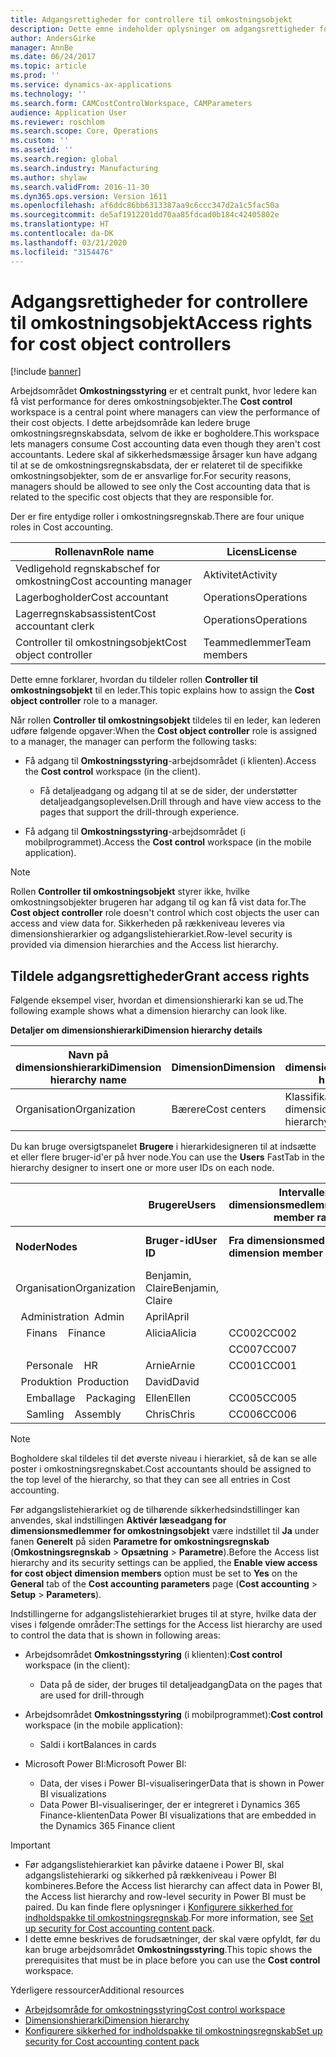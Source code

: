 ```yaml
---
title: Adgangsrettigheder for controllere til omkostningsobjekt
description: Dette emne indeholder oplysninger om adgangsrettigheder for controllere til omkostningsobjekter.
author: AndersGirke
manager: AnnBe
ms.date: 06/24/2017
ms.topic: article
ms.prod: ''
ms.service: dynamics-ax-applications
ms.technology: ''
ms.search.form: CAMCostControlWorkspace, CAMParameters
audience: Application User
ms.reviewer: roschlom
ms.search.scope: Core, Operations
ms.custom: ''
ms.assetid: ''
ms.search.region: global
ms.search.industry: Manufacturing
ms.author: shylaw
ms.search.validFrom: 2016-11-30
ms.dyn365.ops.version: Version 1611
ms.openlocfilehash: af6ddc86bb6313387aa9c6ccc347d2a1c5fac50a
ms.sourcegitcommit: de5af1912201dd70aa85fdcad0b184c42405802e
ms.translationtype: HT
ms.contentlocale: da-DK
ms.lasthandoff: 03/21/2020
ms.locfileid: "3154476"
---
```

# <a name="access-rights-for-cost-object-controllers"></a><span data-ttu-id="bcff7-103">Adgangsrettigheder for controllere til omkostningsobjekt</span><span class="sxs-lookup"><span data-stu-id="bcff7-103">Access rights for cost object controllers</span></span>

[!include [banner](../includes/banner.md)]

<span data-ttu-id="bcff7-104">Arbejdsområdet **Omkostningsstyring** er et centralt punkt, hvor ledere kan få vist performance for deres omkostningsobjekter.</span><span class="sxs-lookup"><span data-stu-id="bcff7-104">The **Cost control** workspace is a central point where managers can view the performance of their cost objects.</span></span> <span data-ttu-id="bcff7-105">I dette arbejdsområde kan ledere bruge omkostningsregnskabsdata, selvom de ikke er bogholdere.</span><span class="sxs-lookup"><span data-stu-id="bcff7-105">This workspace lets managers consume Cost accounting data even though they aren't cost accountants.</span></span> <span data-ttu-id="bcff7-106">Ledere skal af sikkerhedsmæssige årsager kun have adgang til at se de omkostningsregnskabsdata, der er relateret til de specifikke omkostningsobjekter, som de er ansvarlige for.</span><span class="sxs-lookup"><span data-stu-id="bcff7-106">For security reasons, managers should be allowed to see only the Cost accounting data that is related to the specific cost objects that they are responsible for.</span></span>

<span data-ttu-id="bcff7-107">Der er fire entydige roller i omkostningsregnskab.</span><span class="sxs-lookup"><span data-stu-id="bcff7-107">There are four unique roles in Cost accounting.</span></span>

| <span data-ttu-id="bcff7-108">Rollenavn</span><span class="sxs-lookup"><span data-stu-id="bcff7-108">Role name</span></span>               | <span data-ttu-id="bcff7-109">Licens</span><span class="sxs-lookup"><span data-stu-id="bcff7-109">License</span></span>      |
|-------------------------|--------------|
| <span data-ttu-id="bcff7-110">Vedligehold regnskabschef for omkostning</span><span class="sxs-lookup"><span data-stu-id="bcff7-110">Cost accounting manager</span></span> | <span data-ttu-id="bcff7-111">Aktivitet</span><span class="sxs-lookup"><span data-stu-id="bcff7-111">Activity</span></span>     |
| <span data-ttu-id="bcff7-112">Lagerbogholder</span><span class="sxs-lookup"><span data-stu-id="bcff7-112">Cost accountant</span></span>         | <span data-ttu-id="bcff7-113">Operations</span><span class="sxs-lookup"><span data-stu-id="bcff7-113">Operations</span></span>   |
| <span data-ttu-id="bcff7-114">Lagerregnskabsassistent</span><span class="sxs-lookup"><span data-stu-id="bcff7-114">Cost accountant clerk</span></span>   | <span data-ttu-id="bcff7-115">Operations</span><span class="sxs-lookup"><span data-stu-id="bcff7-115">Operations</span></span>   |
| <span data-ttu-id="bcff7-116">Controller til omkostningsobjekt</span><span class="sxs-lookup"><span data-stu-id="bcff7-116">Cost object controller</span></span>  | <span data-ttu-id="bcff7-117">Teammedlemmer</span><span class="sxs-lookup"><span data-stu-id="bcff7-117">Team members</span></span> |

<span data-ttu-id="bcff7-118">Dette emne forklarer, hvordan du tildeler rollen **Controller til omkostningsobjekt** til en leder.</span><span class="sxs-lookup"><span data-stu-id="bcff7-118">This topic explains how to assign the **Cost object controller** role to a manager.</span></span>

<span data-ttu-id="bcff7-119">Når rollen **Controller til omkostningsobjekt** tildeles til en leder, kan lederen udføre følgende opgaver:</span><span class="sxs-lookup"><span data-stu-id="bcff7-119">When the **Cost object controller** role is assigned to a manager, the manager can perform the following tasks:</span></span>

- <span data-ttu-id="bcff7-120">Få adgang til **Omkostningsstyring**-arbejdsområdet (i klienten).</span><span class="sxs-lookup"><span data-stu-id="bcff7-120">Access the **Cost control** workspace (in the client).</span></span>

    - <span data-ttu-id="bcff7-121">Få detaljeadgang og adgang til at se de sider, der understøtter detaljeadgangsoplevelsen.</span><span class="sxs-lookup"><span data-stu-id="bcff7-121">Drill through and have view access to the pages that support the drill-through experience.</span></span>

- <span data-ttu-id="bcff7-122">Få adgang til **Omkostningsstyring**-arbejdsområdet (i mobilprogrammet).</span><span class="sxs-lookup"><span data-stu-id="bcff7-122">Access the **Cost control** workspace (in the mobile application).</span></span>

> [!NOTE]
> <span data-ttu-id="bcff7-123">Rollen **Controller til omkostningsobjekt** styrer ikke, hvilke omkostningsobjekter brugeren har adgang til og kan få vist data for.</span><span class="sxs-lookup"><span data-stu-id="bcff7-123">The **Cost object controller** role doesn't control which cost objects the user can access and view data for.</span></span> <span data-ttu-id="bcff7-124">Sikkerheden på rækkeniveau leveres via dimensionshierarkier og adgangslistehierarkiet.</span><span class="sxs-lookup"><span data-stu-id="bcff7-124">Row-level security is provided via dimension hierarchies and the Access list hierarchy.</span></span>

## <a name="grant-access-rights"></a><span data-ttu-id="bcff7-125">Tildele adgangsrettigheder</span><span class="sxs-lookup"><span data-stu-id="bcff7-125">Grant access rights</span></span>
<span data-ttu-id="bcff7-126">Følgende eksempel viser, hvordan et dimensionshierarki kan se ud.</span><span class="sxs-lookup"><span data-stu-id="bcff7-126">The following example shows what a dimension hierarchy can look like.</span></span>

<span data-ttu-id="bcff7-127">**Detaljer om dimensionshierarki**</span><span class="sxs-lookup"><span data-stu-id="bcff7-127">**Dimension hierarchy details**</span></span>

| <span data-ttu-id="bcff7-128">Navn på dimensionshierarki</span><span class="sxs-lookup"><span data-stu-id="bcff7-128">Dimension hierarchy name</span></span> | <span data-ttu-id="bcff7-129">Dimension</span><span class="sxs-lookup"><span data-stu-id="bcff7-129">Dimension</span></span>    | <span data-ttu-id="bcff7-130">Navn på dimensionshierarkitype</span><span class="sxs-lookup"><span data-stu-id="bcff7-130">Dimension hierarchy type name</span></span>      | <span data-ttu-id="bcff7-131">Adgangslistehierarki</span><span class="sxs-lookup"><span data-stu-id="bcff7-131">Access list hierarchy</span></span> |
|--------------------------|--------------|------------------------------------|-----------------------|
| <span data-ttu-id="bcff7-132">Organisation</span><span class="sxs-lookup"><span data-stu-id="bcff7-132">Organization</span></span>             | <span data-ttu-id="bcff7-133">Bærere</span><span class="sxs-lookup"><span data-stu-id="bcff7-133">Cost centers</span></span> | <span data-ttu-id="bcff7-134">Klassifikationshierarki for dimension</span><span class="sxs-lookup"><span data-stu-id="bcff7-134">Dimension classification hierarchy</span></span> | <span data-ttu-id="bcff7-135">**Ja**</span><span class="sxs-lookup"><span data-stu-id="bcff7-135">**Yes**</span></span>               |

<span data-ttu-id="bcff7-136">Du kan bruge oversigtspanelet **Brugere** i hierarkidesigneren til at indsætte et eller flere bruger-id'er på hver node.</span><span class="sxs-lookup"><span data-stu-id="bcff7-136">You can use the **Users** FastTab in the hierarchy designer to insert one or more user IDs on each node.</span></span>

|                                   | <span data-ttu-id="bcff7-137">Brugere</span><span class="sxs-lookup"><span data-stu-id="bcff7-137">Users</span></span>            | <span data-ttu-id="bcff7-138">Intervaller for dimensionsmedlemmer</span><span class="sxs-lookup"><span data-stu-id="bcff7-138">Dimension member ranges</span></span>   |                         |
|-----------------------------------|------------------|---------------------------|-------------------------|
| <span data-ttu-id="bcff7-139">**Noder**</span><span class="sxs-lookup"><span data-stu-id="bcff7-139">**Nodes**</span></span>                         | <span data-ttu-id="bcff7-140">**Bruger-id**</span><span class="sxs-lookup"><span data-stu-id="bcff7-140">**User ID**</span></span>      | <span data-ttu-id="bcff7-141">**Fra dimensionsmedlem**</span><span class="sxs-lookup"><span data-stu-id="bcff7-141">**From dimension member**</span></span> | <span data-ttu-id="bcff7-142">**Til dimensionsmedlem**</span><span class="sxs-lookup"><span data-stu-id="bcff7-142">**To dimension member**</span></span> |
| <span data-ttu-id="bcff7-143">Organisation</span><span class="sxs-lookup"><span data-stu-id="bcff7-143">Organization</span></span>                      | <span data-ttu-id="bcff7-144">Benjamin, Claire</span><span class="sxs-lookup"><span data-stu-id="bcff7-144">Benjamin, Claire</span></span> |                           |                         |
| <span data-ttu-id="bcff7-145">&nbsp;&nbsp;Administration</span><span class="sxs-lookup"><span data-stu-id="bcff7-145">&nbsp;&nbsp;Admin</span></span>                 | <span data-ttu-id="bcff7-146">April</span><span class="sxs-lookup"><span data-stu-id="bcff7-146">April</span></span>            |                           |                         |
| <span data-ttu-id="bcff7-147">&nbsp;&nbsp;&nbsp;&nbsp;Finans</span><span class="sxs-lookup"><span data-stu-id="bcff7-147">&nbsp;&nbsp;&nbsp;&nbsp;Finance</span></span>   | <span data-ttu-id="bcff7-148">Alicia</span><span class="sxs-lookup"><span data-stu-id="bcff7-148">Alicia</span></span>           | <span data-ttu-id="bcff7-149">CC002</span><span class="sxs-lookup"><span data-stu-id="bcff7-149">CC002</span></span>                     | <span data-ttu-id="bcff7-150">CC003</span><span class="sxs-lookup"><span data-stu-id="bcff7-150">CC003</span></span>                   |
|                                   |                  | <span data-ttu-id="bcff7-151">CC007</span><span class="sxs-lookup"><span data-stu-id="bcff7-151">CC007</span></span>                     | <span data-ttu-id="bcff7-152">CC007</span><span class="sxs-lookup"><span data-stu-id="bcff7-152">CC007</span></span>                   |
| <span data-ttu-id="bcff7-153">&nbsp;&nbsp;&nbsp;&nbsp;Personale</span><span class="sxs-lookup"><span data-stu-id="bcff7-153">&nbsp;&nbsp;&nbsp;&nbsp;HR</span></span>        | <span data-ttu-id="bcff7-154">Arnie</span><span class="sxs-lookup"><span data-stu-id="bcff7-154">Arnie</span></span>            | <span data-ttu-id="bcff7-155">CC001</span><span class="sxs-lookup"><span data-stu-id="bcff7-155">CC001</span></span>                     | <span data-ttu-id="bcff7-156">CC001</span><span class="sxs-lookup"><span data-stu-id="bcff7-156">CC001</span></span>                   |
| <span data-ttu-id="bcff7-157">&nbsp;&nbsp;Produktion</span><span class="sxs-lookup"><span data-stu-id="bcff7-157">&nbsp;&nbsp;Production</span></span>            | <span data-ttu-id="bcff7-158">David</span><span class="sxs-lookup"><span data-stu-id="bcff7-158">David</span></span>            |                           |                         |
| <span data-ttu-id="bcff7-159">&nbsp;&nbsp;&nbsp;&nbsp;Emballage</span><span class="sxs-lookup"><span data-stu-id="bcff7-159">&nbsp;&nbsp;&nbsp;&nbsp;Packaging</span></span> | <span data-ttu-id="bcff7-160">Ellen</span><span class="sxs-lookup"><span data-stu-id="bcff7-160">Ellen</span></span>            | <span data-ttu-id="bcff7-161">CC005</span><span class="sxs-lookup"><span data-stu-id="bcff7-161">CC005</span></span>                     | <span data-ttu-id="bcff7-162">CC005</span><span class="sxs-lookup"><span data-stu-id="bcff7-162">CC005</span></span>                   |
| <span data-ttu-id="bcff7-163">&nbsp;&nbsp;&nbsp;&nbsp;Samling</span><span class="sxs-lookup"><span data-stu-id="bcff7-163">&nbsp;&nbsp;&nbsp;&nbsp;Assembly</span></span>  | <span data-ttu-id="bcff7-164">Chris</span><span class="sxs-lookup"><span data-stu-id="bcff7-164">Chris</span></span>            | <span data-ttu-id="bcff7-165">CC006</span><span class="sxs-lookup"><span data-stu-id="bcff7-165">CC006</span></span>                     | <span data-ttu-id="bcff7-166">CC006</span><span class="sxs-lookup"><span data-stu-id="bcff7-166">CC006</span></span>                   |

> [!NOTE]
> <span data-ttu-id="bcff7-167">Bogholdere skal tildeles til det øverste niveau i hierarkiet, så de kan se alle poster i omkostningsregnskabet.</span><span class="sxs-lookup"><span data-stu-id="bcff7-167">Cost accountants should be assigned to the top level of the hierarchy, so that they can see all entries in Cost accounting.</span></span>

<span data-ttu-id="bcff7-168">Før adgangslistehierarkiet og de tilhørende sikkerhedsindstillinger kan anvendes, skal indstillingen **Aktivér læseadgang for dimensionsmedlemmer for omkostningsobjekt** være indstillet til **Ja** under fanen **Generelt** på siden **Parametre for omkostningsregnskab** (**Omkostningsregnskab** > **Opsætning** > **Parametre**).</span><span class="sxs-lookup"><span data-stu-id="bcff7-168">Before the Access list hierarchy and its security settings can be applied, the **Enable view access for cost object dimension members** option must be set to **Yes** on the **General** tab of the **Cost accounting parameters** page (**Cost accounting** > **Setup** > **Parameters**).</span></span>

<span data-ttu-id="bcff7-169">Indstillingerne for adgangslistehierarkiet bruges til at styre, hvilke data der vises i følgende områder:</span><span class="sxs-lookup"><span data-stu-id="bcff7-169">The settings for the Access list hierarchy are used to control the data that is shown in following areas:</span></span>

- <span data-ttu-id="bcff7-170">Arbejdsområdet **Omkostningsstyring** (i klienten):</span><span class="sxs-lookup"><span data-stu-id="bcff7-170">**Cost control** workspace (in the client):</span></span>

    - <span data-ttu-id="bcff7-171">Data på de sider, der bruges til detaljeadgang</span><span class="sxs-lookup"><span data-stu-id="bcff7-171">Data on the pages that are used for drill-through</span></span>

- <span data-ttu-id="bcff7-172">Arbejdsområdet **Omkostningsstyring** (i mobilprogrammet):</span><span class="sxs-lookup"><span data-stu-id="bcff7-172">**Cost control** workspace (in the mobile application):</span></span>

    - <span data-ttu-id="bcff7-173">Saldi i kort</span><span class="sxs-lookup"><span data-stu-id="bcff7-173">Balances in cards</span></span>

- <span data-ttu-id="bcff7-174">Microsoft Power BI:</span><span class="sxs-lookup"><span data-stu-id="bcff7-174">Microsoft Power BI:</span></span>

    - <span data-ttu-id="bcff7-175">Data, der vises i Power BI-visualiseringer</span><span class="sxs-lookup"><span data-stu-id="bcff7-175">Data that is shown in Power BI visualizations</span></span>
    - <span data-ttu-id="bcff7-176">Data Power BI-visualiseringer, der er integreret i Dynamics 365 Finance-klienten</span><span class="sxs-lookup"><span data-stu-id="bcff7-176">Data Power BI visualizations that are embedded in the Dynamics 365 Finance client</span></span>

> [!IMPORTANT]
> - <span data-ttu-id="bcff7-177">Før adgangslistehierarkiet kan påvirke dataene i Power BI, skal adgangslistehierarki og sikkerhed på rækkeniveau i Power BI kombineres.</span><span class="sxs-lookup"><span data-stu-id="bcff7-177">Before the Access list hierarchy can affect data in Power BI, the Access list hierarchy and row-level security in Power BI must be paired.</span></span> <span data-ttu-id="bcff7-178">Du kan finde flere oplysninger i [Konfigurere sikkerhed for indholdspakke til omkostningsregnskab](../../dev-itpro/analytics/setup-security-cost-accounting-content-pack.md).</span><span class="sxs-lookup"><span data-stu-id="bcff7-178">For more information, see [Set up security for Cost accounting content pack](../../dev-itpro/analytics/setup-security-cost-accounting-content-pack.md).</span></span>
> - <span data-ttu-id="bcff7-179">I dette emne beskrives de forudsætninger, der skal være opfyldt, før du kan bruge arbejdsområdet **Omkostningsstyring**.</span><span class="sxs-lookup"><span data-stu-id="bcff7-179">This topic shows the prerequisites that must be in place before you can use the **Cost control** workspace.</span></span>

<span data-ttu-id="bcff7-180">Yderligere ressourcer</span><span class="sxs-lookup"><span data-stu-id="bcff7-180">Additional resources</span></span>

- [<span data-ttu-id="bcff7-181">Arbejdsområde for omkostningsstyring</span><span class="sxs-lookup"><span data-stu-id="bcff7-181">Cost control workspace</span></span>](cost-control-workspace.md)
- [<span data-ttu-id="bcff7-182">Dimensionshierarki</span><span class="sxs-lookup"><span data-stu-id="bcff7-182">Dimension hierarchy</span></span>](dimension-hierarchy.md)
- [<span data-ttu-id="bcff7-183">Konfigurere sikkerhed for indholdspakke til omkostningsregnskab</span><span class="sxs-lookup"><span data-stu-id="bcff7-183">Set up security for Cost accounting content pack</span></span>](../../dev-itpro/analytics/setup-security-cost-accounting-content-pack.md)
